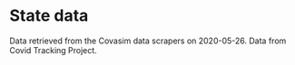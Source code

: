 # State data

Data retrieved from the Covasim data scrapers on 2020-05-26. Data from Covid Tracking Project.
